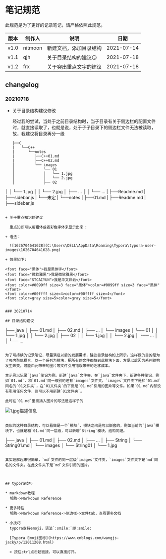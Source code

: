 # 笔记规范

此规范是为了更好的记录笔记，请严格依照此规范。


| 版本 | 制作人  | 说明                      | 日期       |
| ---- | ------- | ------------------------- | ---------- |
| v1.0 | nitmoon | 新建文档，添加目录结构    | 2021-07-14 |
| v1.1 | qjh     | 关于​目录​结构​的建议:smirk: | 2021-07-18 |
| v1.2 | frx     | 关于突出重点文字的建议    | 2021-07-18 |

## changelog

### 20210718

+ 关于目录结构建议修改

  经过我的尝试，当处于之前目录结构时，当子目录有关于侧边栏的配置文件时，就直接读取了，也就是说，处于子子目录下的侧边栏文件无法被读取，故，我建议将目录再分一级

  ```
  ├──C
  |   └──C++
  |      └──notes
  |         ├──C++01.md
  |         ├──C++02.md
  │         └── images
  │             └── 01
  │             │   └── 1.jpg
  │             │   └── 2.jpg
  │             ├── 02
│             │   └── 1.jpg
  │             │   └── 2.jpg
  │             ├── ...
  │             │   └── ...
  |      ├──Readme.md
  |      ├──sidebar.js
  |   └──未定
  |      └──notes
  |         ├──01.md
  |      ├──Readme.md
  |      ├──sidebar.js
  ```
  
+ 关于重点知识的建议

    重点知识可以用粗体或者彩色字体来显示出来：

  + 语法：

    ![1626704641628](C:\Users\DELL\AppData\Roaming\Typora\typora-user-images\1626704641628.png)

  + 效果如下:

  <font face="黑体">我是黑体字</font>
  <font face="微软雅黑">我是微软雅黑</font>
  <font face="STCAIYUN">我是华文彩云</font>
  <font color=#0099ff size=3 face="黑体">color=#0099ff size=3 face="黑体"</font>
  <font color=#00ffff size=4>color=#00ffff size=4</font>
  <font color=gray size=5>color=gray size=5</font>


### 20210714

## 目录结构建议

```
├── java
│   ├── 01.md
│   ├── 02.md
│   ├── ...
│   └── images
│       └── 01
│       │   └── 1.jpg
│       │   └── 2.jpg
│       ├── 02
│       │   └── 1.jpg
│       │   └── 2.jpg
│       ├── ...
│       │   └── ...

```

为了可持续的记录笔记，尽量满足以后的发展需求，建议目录结构如上所示。这样做的目的是为了强内聚低耦合，以一个系列为模块，把所有的文件都放到此模块下面，方便以后因为系列结构发生改变，可能由此带来的图片等文件引用错误带来的迁移成本。

本示例以记录`java`笔记为例。新建`java`文件夹，在`java`文件夹下，新建各种笔记，例如`01.md`，和`01.md`同一级别的还有`images`文件夹。`images`文件夹下是和`01.md`同名的`01文件夹`，在`01文件夹`的下面是`01.md`引用的图片等文件。如果`01.md`内部没有引用任何文件，则可以不用新建`01文件夹`。

此时在`01.md`里面插入图片的写法是这样子的

```
![1.jpg描述信息](./images/01/1.jpg)
```

类似的这种目录结构，可以看做是一个`模块`，模块之间是可以嵌套的，例如当前的`java`模块下，也就是和`01.md`同一层级，可以新增`String`模块，结构同理。

```
├── java
│   ├── 01.md
│   ├── 02.md
│   ├── ...
│   ├── String
│       └── String01.md
│       └── images
│           └── String01
│               └── 1.jpg
```

其实理解起来很简单，`md`文件的同一层级`images`文件夹，`images`文件夹下是`md`同名的文件夹，在此文件夹下是`md`文件引用的图片。



## typora技巧

* markdown教程
  帮助->Markdown Reference
  
* 更多特性
  帮助->Markdown Reference->侧边栏->文件tab，查看更多文档
  
* 小技巧
  typora支持emoji，语法`:smile:`即:smile:
  
  [Typora Emoji图标](https://www.cnblogs.com/wangjs-jacky/p/12011208.html)
  
  > 按住ctrl点击超链接，可以直接打开。

